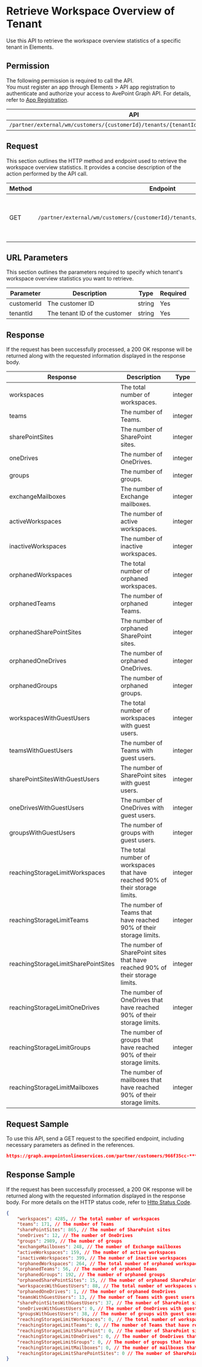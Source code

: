 # Retrieve Workspace Overview of Tenant

Use this API to retrieve the workspace overview statistics of a specific tenant in Elements.  

## Permission  

The following permission is required to call the API.  
You must register an app through Elements > API app registration to authenticate and authorize your access to AvePoint Graph API. For details, refer to [App Registration](../register-app.md).

| API | Permission |
|-----------|-----------|
| `/partner/external/wm/customers/{customerId}/tenants/{tenantId}/overview/workspace` | elements.wm.read.all |  


## Request

This section outlines the HTTP method and endpoint used to retrieve the workspace overview statistics. It provides a concise description of the action performed by the API call.

| Method | Endpoint | Description |
|-----------|-----------|-----------|
|GET|`/partner/external/wm/customers/{customerId}/tenants/{tenantId}/overview/workspace`|Retrieves statistics of workspcaes for a specific tenant.|

## URL Parameters

This section outlines the parameters required to specify which tenant's workspace overview statistics you want to retrieve.

| Parameter | Description | Type | Required |
| --- | --- | --- | --- |
| customerId | The customer ID | string | Yes |
| tenantId | The tenant ID of the customer | string | Yes |


## Response

If the request has been successfully processed, a 200 OK response will be returned along with the requested information displayed in the response body.

| Response | Description | Type |
| --- | --- | --- |
| workspaces | The total number of workspaces. | integer |
| teams | The number of Teams. | integer |
| sharePointSites | The number of SharePoint sites.  | integer |
| oneDrives | The number of OneDrives. | integer |
| groups | The number of groups. | integer |
| exchangeMailboxes | The number of Exchange mailboxes. | integer |
| activeWorkspaces | The number of active workspaces. | integer |
| inactiveWorkspaces | The number of inactive workspaces. | integer |
| orphanedWorkspaces | The total number of orphaned workspaces. | integer |
| orphanedTeams | The number of orphaned Teams. | integer |
| orphanedSharePointSites | The number of orphaned SharePoint sites. | integer |
| orphanedOneDrives | The number of orphaned OneDrives. | integer |
| orphanedGroups | The number of orphaned groups. | integer |
| workspacesWithGuestUsers | The total number of workspaces with guest users. | integer |
| teamsWithGuestUsers | The number of Teams with guest users. | integer |
| sharePointSitesWithGuestUsers | The number of SharePoint sites with guest users. | integer |
| oneDrivesWithGuestUsers | The number of OneDrives with guest users. | integer |
| groupsWithGuestUsers | The number of groups with guest users. | integer |
| reachingStorageLimitWorkspaces | The total number of workspaces that have reached 90% of their storage limits. | integer |
| reachingStorageLimitTeams | The number of Teams that have reached 90% of their storage limits. | integer |
| reachingStorageLimitSharePointSites | The number of SharePoint sites that have reached 90% of their storage limits. | integer |
| reachingStorageLimitOneDrives | The number of OneDrives that have reached 90% of their storage limits. | integer |
| reachingStorageLimitGroups | The number of groups that have reached 90% of their storage limits. | integer |
| reachingStorageLimitMailboxes | The number of mailboxes that have reached 90% of their storage limits. | integer |


## Request Sample

To use this API, send a GET request to the specified endpoint, including necessary parameters as defined in the references.

```json
https://graph.avepointonlineservices.com/partner/customers/966f35cc-****-4070-****-25cd****2a07/tenants/0c7715b3-****-4c4c-****-f363****acec/overview/workspace
```

## Response Sample

If the request has been successfully processed, a 200 OK response will be returned along with the requested information displayed in the response body. For more details on the HTTP status code, refer to [Http Status Code](../Use-AvePoint-Graph-API.md#http-status-code).

```json 
{
    "workspaces": 4285, // The total number of workspaces
    "teams": 171, // The number of Teams
    "sharePointSites": 865, // The number of SharePoint sites
    "oneDrives": 12, // The number of OneDrives
    "groups": 2989, // The number of groups
    "exchangeMailboxes": 248, // The number of Exchange mailboxes
    "activeWorkspaces": 159, // The number of active workspaces
    "inactiveWorkspaces": 399, // The number of inactive workspaces
    "orphanedWorkspaces": 264, // The total number of orphaned workspaces
    "orphanedTeams": 56, // The number of orphaned Teams
    "orphanedGroups": 192, // The number of orphaned groups
    "orphanedSharePointSites": 15, // The number of orphaned SharePoint sites
    "workspacesWithGuestUsers": 88, // The total number of workspaces with guest users
    "orphanedOneDrives": 1, // The number of orphaned OneDrives
    "teamsWithGuestUsers": 13, // The number of Teams with guest users
    "sharePointSitesWithGuestUsers": 37, // The number of SharePoint sites with guest users
    "oneDrivesWithGuestUsers": 0, // The number of OneDrives with guest users
    "groupsWithGuestUsers": 38, // The number of groups with guest users
    "reachingStorageLimitWorkspaces": 0, // The total number of workspaces that have reached 90% of their storage limits
    "reachingStorageLimitTeams": 0, // The number of Teams that have reached 90% of their storage limits
    "reachingStorageLimitSharePoint": 0, // The number of SharePoint sites that have reached 90% of their storage limits
    "reachingStorageLimitOneDrives": 0, // The number of OneDrives that have reached 90% of their storage limits
    "reachingStorageLimitGroups": 0, // The number of groups that have reached 90% of their storage limits
    "reachingStorageLimitMailboxes": 0, // The number of mailboxes that have reached 90% of their storage limits
    "reachingStorageLimitSharePointSites": 0 // The number of SharePoint sites that have reached 90% of their storage limits
}